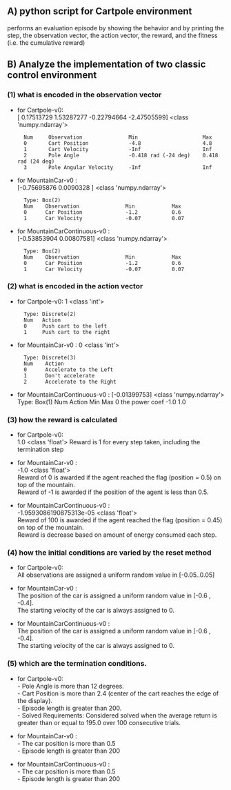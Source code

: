 ## A) python script for Cartpole environment
performs an evaluation episode by showing
the behavior and by printing the step, the observation vector, the
action vector, the reward, and the fitness (i.e. the cumulative
reward)

## B) Analyze the implementation of two classic control environment
 ### (1) what is encoded in the observation vector 
* for Cartpole-v0: \
[ 0.17513729  1.53287277 -0.22794664 -2.47505599] <class 'numpy.ndarray'> 

        Num     Observation               Min                     Max
        0       Cart Position             -4.8                    4.8
        1       Cart Velocity             -Inf                    Inf
        2       Pole Angle                -0.418 rad (-24 deg)    0.418 rad (24 deg)
        3       Pole Angular Velocity     -Inf                    Inf
* for MountainCar-v0 : \
[-0.75695876  0.0090328 ] <class 'numpy.ndarray'>

        Type: Box(2)
        Num    Observation               Min            Max
        0      Car Position              -1.2           0.6
        1      Car Velocity              -0.07          0.07

* for MountainCarContinuous-v0 : \
[-0.53853904  0.00807581] <class 'numpy.ndarray'> 

        Type: Box(2)
        Num    Observation               Min            Max
        0      Car Position              -1.2           0.6
        1      Car Velocity              -0.07          0.07

### (2) what is encoded in the action vector 
* for Cartpole-v0: 
1 <class 'int'>

        Type: Discrete(2)
        Num   Action
        0     Push cart to the left
        1     Push cart to the right
* for MountainCar-v0 : 
0 <class 'int'>

        Type: Discrete(3)
        Num    Action
        0      Accelerate to the Left
        1      Don't accelerate
        2      Accelerate to the Right


* for MountainCarContinuous-v0 : 
[-0.01399753] <class 'numpy.ndarray'> \
        Type: Box(1)
        Num    Action                    Min            Max
        0      the power coef            -1.0           1.0

### (3) how the reward is calculated 

* for Cartpole-v0: \
1.0 <class 'float'>
    Reward is 1 for every step taken, including the termination step


* for MountainCar-v0 : \
-1.0 <class 'float'> \
    Reward of 0 is awarded if the agent reached the flag (position = 0.5)
    on top of the mountain. \
    Reward of -1 is awarded if the position of the agent is less than 0.5.

* for MountainCarContinuous-v0 : \
-1.9593086190875313e-05 <class 'float'> \
    Reward of 100 is awarded if the agent reached the flag (position = 0.45) on top of the mountain. \
    Reward is decrease based on amount of energy consumed each step.


### (4) how the initial conditions are varied by the reset method 
* for Cartpole-v0: \
     All observations are assigned a uniform random value in [-0.05..0.05]


* for MountainCar-v0 : \
         The position of the car is assigned a uniform random value in
         [-0.6 , -0.4]. \
         The starting velocity of the car is always assigned to 0.


* for MountainCarContinuous-v0 : \
         The position of the car is assigned a uniform random value in
         [-0.6 , -0.4]. \
         The starting velocity of the car is always assigned to 0.




### (5) which are the termination conditions.

* for Cartpole-v0: \
            - Pole Angle is more than 12 degrees. \
            - Cart Position is more than 2.4 (center of the cart reaches the edge of
            the display). \
            - Episode length is greater than 200. \
            - Solved Requirements: 
            Considered solved when the average return is greater than or equal to
            195.0 over 100 consecutive trials.


* for MountainCar-v0 : \
            - The car position is more than 0.5 \
            - Episode length is greater than 200


* for MountainCarContinuous-v0 : \
            - The car position is more than 0.5 \
            - Episode length is greater than 200
